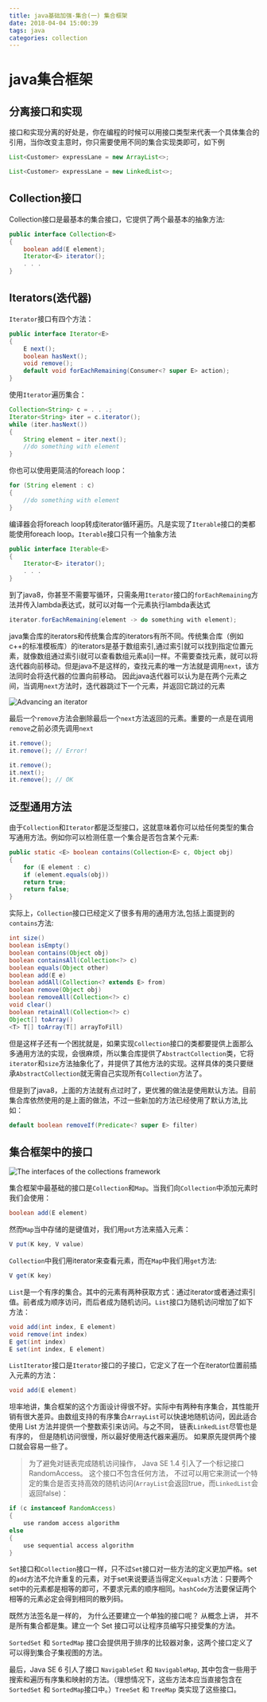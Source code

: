 ```yaml
---
title: java基础加强-集合(一) 集合框架
date: 2018-04-04 15:00:39
tags: java
categories: collection
---
```


# java集合框架

## 分离接口和实现

接口和实现分离的好处是，你在编程的时候可以用接口类型来代表一个具体集合的引用，当你改变主意时，你只需要使用不同的集合实现类即可，如下例

``` java
List<Customer> expressLane = new ArrayList<>;
```

``` java
List<Customer> expressLane = new LinkedList<>;
```

## Collection接口

Collection接口是最基本的集合接口，它提供了两个最基本的抽象方法:

``` java
public interface Collection<E>
{
    boolean add(E element);
    Iterator<E> iterator();
    . . .
}
```

## Iterators(迭代器)

`Iterator`接口有四个方法：
``` java
public interface Iterator<E>
{
    E next();
    boolean hasNext();
    void remove();
    default void forEachRemaining(Consumer<? super E> action);
}
```

使用`Iterator`遍历集合：

``` java
Collection<String> c = . . .;
Iterator<String> iter = c.iterator();
while (iter.hasNext())
{
    String element = iter.next();
    //do something with element
}
```

你也可以使用更简洁的foreach loop：
``` java 
for (String element : c)
{
    //do something with element
}
```
编译器会将foreach loop转成iterator循环遍历。凡是实现了`Iterable`接口的类都能使用foreach loop。`Iterable`接口只有一个抽象方法
``` java
public interface Iterable<E>
{
    Iterator<E> iterator();
    . . .
}
```

到了java8，你甚至不需要写循环，只需条用`Iterator`接口的`forEachRemaining`方法并传入lambda表达式，就可以对每一个元素执行lambda表达式
``` java
iterator.forEachRemaining(element -> do something with element);
```

java集合库的iterators和传统集合库的iterators有所不同。传统集合库（例如c++的标准模板库）的iterators是基于数组索引,通过索引就可以找到指定位置元素，就像数组通过索引i就可以查看数组元素a[i]一样。不需要查找元素，就可以将迭代器向前移动。但是java不是这样的，查找元素的唯一方法就是调用`next`，该方法同时会将迭代器的位置向前移动。
因此java迭代器可以认为是在两个元素之间，当调用`next`方法时，迭代器跳过下一个元素，并返回它跳过的元素
<div align="left">
    <img src="/images/java基础加强-集合(一)/Advancing an iterator.png" alt="Advancing an iterator"/>
</div>

最后一个`remove`方法会删除最后一个`next`方法返回的元素。重要的一点是在调用`remove`之前必须先调用`next`
``` java
it.remove();
it.remove(); // Error!
```

``` java
it.remove();
it.next();
it.remove(); // OK
```

## 泛型通用方法

由于`Collection`和`Iterator`都是泛型接口，这就意味着你可以给任何类型的集合写通用方法。例如你可以检测任意一个集合是否包含某个元素:
``` java
public static <E> boolean contains(Collection<E> c, Object obj)
{
    for (E element : c)
    if (element.equals(obj))
    return true;
    return false;
}
```

实际上，`Collection`接口已经定义了很多有用的通用方法,包括上面提到的`contains`方法:
``` java
int size()
boolean isEmpty()
boolean contains(Object obj)
boolean containsAll(Collection<?> c)
boolean equals(Object other)
boolean add(E e)
boolean addAll(Collection<? extends E> from)
boolean remove(Object obj)
boolean removeAll(Collection<?> c)
void clear()
boolean retainAll(Collection<?> c)
Object[] toArray()
<T> T[] toArray(T[] arrayToFill)
```

但是这样子还有一个困扰就是，如果实现`Collection`接口的类都要提供上面那么多通用方法的实现，会很麻烦，所以集合库提供了`AbstractCollection`类，它将`iterator`和`size`方法抽象化了，并提供了其他方法的实现。这样具体的类只要继承`AbstractCollection`就无需自己实现所有`Collection`方法了。

但是到了java8，上面的方法就有点过时了，更优雅的做法是使用默认方法。目前集合库依然使用的是上面的做法，不过一些新加的方法已经使用了默认方法,比如：
``` java
default boolean removeIf(Predicate<? super E> filter)
```

## 集合框架中的接口
<div align="left">
    <img src="/images/java基础加强-集合(一)/The interfaces of the collections framework.png" alt="The interfaces of the collections framework"/>
</div>

集合框架中最基础的接口是`Collection`和`Map`。当我们向`Collection`中添加元素时我们会使用：
``` java
boolean add(E element)
```
然而`Map`当中存储的是键值对，我们用`put`方法来插入元素：
``` java
V put(K key, V value)
```
`Collection`中我们用iterator来查看元素，而在`Map`中我们用`get`方法:
``` java
V get(K key)
```

`List`是一个有序的集合。其中的元素有两种获取方式：通过iterator或者通过索引值。前者成为顺序访问，而后者成为随机访问。`List`接口为随机访问增加了如下方法：
``` java
void add(int index, E element)
void remove(int index)
E get(int index)
E set(int index, E element)
```

`ListIterator`接口是`Iterator`接口的子接口，它定义了在一个在iterator位置前插入元素的方法：
``` java
void add(E element)
```

坦率地讲，集合框架的这个方面设计得很不好。实际中有两种有序集合，其性能开销有很大差异。由数组支持的有序集合`ArrayList`可以快速地随机访问，因此适合使用 List 方法并提供一个整数索引来访问。与之不同， 链表`LinkedList`尽管也是有序的， 但是随机访问很慢，所以最好使用迭代器来遍历。 如果原先提供两个接口就会容易一些了。

>为了避免对链表完成随机访问操作， Java SE 1.4 引入了一个标记接口 RandomAccess。
这个接口不包含任何方法， 不过可以用它来测试一个特定的集合是否支持高效的随机访问(`ArrayList`会返回true，而`LinkedList`会返回false)：
``` java
if (c instanceof RandomAccess)
{
    use random access algorithm
else
{
    use sequential access algorithm
}
```

`Set`接口和`Collection`接口一样，只不过`Set`接口对一些方法的定义更加严格。set的`add`方法不允许重复的元素，对于set来说要适当得定义`equals`方法：只要两个set中的元素都是相等的即可，不要求元素的顺序相同。`hashCode`方法要保证两个相等的元素必定会得到相同的散列码。

既然方法签名是一样的， 为什么还要建立一个单独的接口呢？ 从概念上讲， 并不是所有集合都是集。建立一个 Set 接口可以让程序员编写只接受集的方法。

`SortedSet` 和 `SortedMap` 接口会提供用于排序的比较器对象，这两个接口定义了可以得到集合子集视图的方法。

最后，Java SE 6 引人了接口 `NavigableSet` 和 `NavigableMap`, 其中包含一些用于搜索和遍历有序集和映射的方法。（理想情况下，这些方法本应当直接包含在 `SortedSet` 和 `SortedMap`接口中。）`TreeSet` 和 `TreeMap` 类实现了这些接口。
